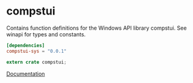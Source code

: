 # compstui #
Contains function definitions for the Windows API library compstui. See winapi for types and constants.

```toml
[dependencies]
compstui-sys = "0.0.1"
```

```rust
extern crate compstui;
```

[Documentation](https://retep998.github.io/doc/winapi/compstui/)
